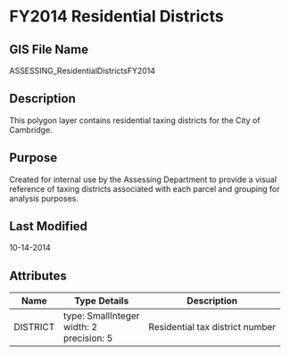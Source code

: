 # FY2014 Residential Districts
## GIS File Name
ASSESSING_ResidentialDistrictsFY2014
## Description
<DIV STYLE="text-align:Left;"><DIV><DIV><P><SPAN>This polygon layer contains residential taxing districts for the City of Cambridge. </SPAN></P></DIV></DIV></DIV>

## Purpose
Created for internal use by the Assessing Department to provide a visual reference of taxing districts associated with each parcel and grouping for analysis purposes.
## Last Modified
10-14-2014
## Attributes
|Name|Type Details|Description|
|----|------------|-----------|
|DISTRICT|type: SmallInteger<br/>width: 2<br/>precision: 5|Residential tax district number|
